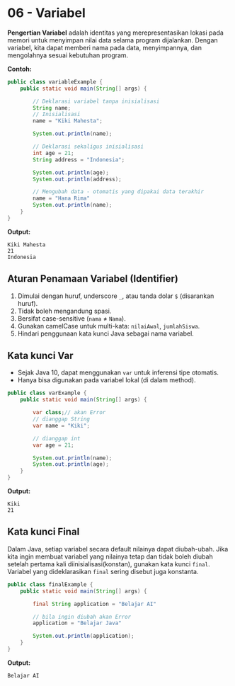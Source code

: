 # 06 - Variabel

**Pengertian Variabel** adalah identitas yang merepresentasikan lokasi pada memori untuk menyimpan nilai data selama program dijalankan. Dengan variabel, kita dapat memberi nama pada data, menyimpannya, dan mengolahnya sesuai kebutuhan program.

**Contoh:**

```java
public class variableExample {
    public static void main(String[] args) {

        // Deklarasi variabel tanpa inisialisasi
        String name;
        // Inisialisasi
        name = "Kiki Mahesta";

        System.out.println(name);

        // Deklarasi sekaligus inisialisasi
        int age = 21;
        String address = "Indonesia";

        System.out.println(age);
        System.out.println(address);

        // Mengubah data - otomatis yang dipakai data terakhir
        name = "Hana Rima"
        System.out.println(name);
    }
}
```

**Output:**

```
Kiki Mahesta
21
Indonesia
```

## Aturan Penamaan Variabel (Identifier)

1. Dimulai dengan huruf, underscore `_`, atau tanda dolar `$` (disarankan huruf).
2. Tidak boleh mengandung spasi.
3. Bersifat case-sensitive (`nama` ≠ `Nama`).
4. Gunakan camelCase untuk multi-kata: `nilaiAwal`, `jumlahSiswa`.
5. Hindari penggunaan kata kunci Java sebagai nama variabel.

## **Kata kunci Var**

- Sejak Java 10, dapat menggunakan `var` untuk inferensi tipe otomatis.
- Hanya bisa digunakan pada variabel lokal (di dalam method).

```java
public class varExample {
    public static void main(String[] args) {

        var class;// akan Error
        // dianggap String
        var name = "Kiki";

        // dianggap int
        var age = 21;

        System.out.println(name);
        System.out.println(age);
    }
}
```

**Output:**

```
Kiki
21
```

## **Kata kunci Final**

Dalam Java, setiap variabel secara default nilainya dapat diubah-ubah. Jika kita ingin membuat variabel yang nilainya tetap dan tidak boleh diubah setelah pertama kali diinisialisasi(konstan), gunakan kata kunci `final`. Variabel yang dideklarasikan `final` sering disebut juga konstanta.

```java
public class finalExample {
    public static void main(String[] args) {

        final String application = "Belajar AI"

        // bila ingin diubah akan Error
        application = "Belajar Java"

        System.out.println(application);
    }
}
```

**Output:**

```
Belajar AI
```
